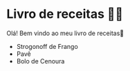 # Livro de receitas :man_cook:

Olá! Bem vindo ao meu livro de receitas:wave:

* Strogonoff de Frango
* Pavê
* Bolo de Cenoura

